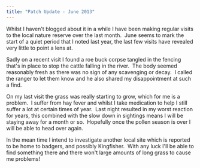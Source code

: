 ```yaml
---
title: "Patch Update - June 2013"
---
```

Whilst I haven't blogged about it in a while I have been making regular visits to the local nature reserve over the last month.  June seems to mark the start of a quiet period that I noted last year, the last few visits have revealed very little to point a lens at.

Sadly on a recent visit I found a roe buck corpse tangled in the fencing that's in place to stop the cattle falling in the river.  The body seemed reasonably fresh as there was no sign of any scavenging or decay.  I called the ranger to let them know and he also shared my disappointment at such a find.

On my last visit the grass was really starting to grow, which for me is a problem.  I suffer from hay fever and whilst I take medication to help I still suffer a lot at certain times of year.  Last night resulted in my worst reaction for years, this combined with the slow down in sightings means I will be staying away for a month or so.  Hopefully once the pollen season is over I will be able to head over again.

In the mean time I intend to investigate another local site which is reported to be home to badgers, and possibly Kingfisher.  With any luck I'll be able to find something there and there won't large amounts of long grass to cause me problems!
